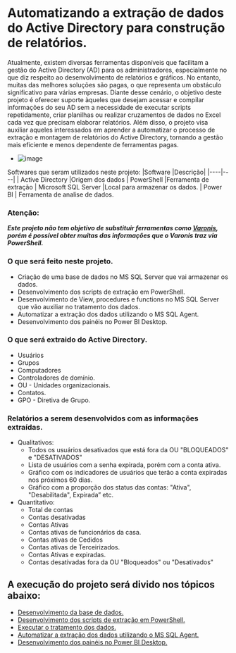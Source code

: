 # Automatizando a extração de dados do Active Directory para construção de relatórios.

Atualmente, existem diversas ferramentas disponíveis que facilitam a gestão do Active Directory (AD) para os administradores, especialmente no que diz respeito ao desenvolvimento de relatórios e gráficos. No entanto, muitas das melhores soluções são pagas, o que representa um obstáculo significativo para várias empresas.
Diante desse cenário, o objetivo deste projeto é oferecer suporte àqueles que desejam acessar e compilar informações do seu AD sem a necessidade de executar scripts repetidamente, criar planilhas ou realizar cruzamentos de dados no Excel cada vez que precisam elaborar relatórios. Além disso, o projeto visa auxiliar aqueles interessados em aprender a automatizar o processo de extração e montagem de relatórios do Active Directory, tornando a gestão mais eficiente e menos dependente de ferramentas pagas.

* ![image](https://github.com/j-a-vicente/Automatizando_a_extra_ao_Active_Directory_relatorios/blob/main/Imagens/pwb_user.PNG?raw=true)

Softwares que seram utilizados neste projeto:
|Software |Descrição|
|----|----|
| Active Directory |Origem dos dados
| PowerShell     |Ferramenta de extração
| Microsoft SQL Server  |Local para armazenar os dados.
| Power BI | Ferramenta de analise de dados.


### Atenção:
<i><b> Este projeto não tem objetivo de substituir ferramentas como [Varonis](https://www.varonis.com/blog/what-is-active-directory), porém é possível obter muitas das informações que o Varonis traz via PowerShell.</i></b>


### O que será feito neste projeto.
+ Criação de uma base de dados no MS SQL Server que vai armazenar os dados.
+ Desenvolvimento dos scripts de extração em PowerShell.
+ Desenvolvimento de View, procedures e functions no MS SQL Server que vão auxiliar no tratamento dos dados.
+ Automatizar a extração dos dados utilizando o MS SQL Agent.
+ Desenvolvimento dos painéis no Power BI Desktop.

### O que será extraido do Active Directory.
- Usuários
- Grupos
- Computadores
- Controladores de domínio.
- OU - Unidades organizacionais.
- Contatos.
- GPO - Diretiva de Grupo.

### Relatórios a serem desenvolvidos com as informações extraídas.
- Qualitativos:
    - Todos os usuários desativados que está fora da OU "BLOQUEADOS" e "DESATIVADOS"
    - Lista de usuários com a senha expirada, porém com a conta ativa.
    - Gráfico  com os indicadores de usuários que terão a conta expiradas nos próximos 60 dias.
    - Gráfico  com a proporção dos status das contas: "Ativa", "Desabilitada", Expirada” etc.
- Quantitativo:
    - Total de contas
    - Contas desativadas
    - Contas Ativas
    - Contas ativas de funcionários da casa.
    - Contas ativas de Cedidos
    - Contas ativas de Terceirizados.
    - Contas Ativas e expiradas.
    - Contas desativadas fora da OU "Bloqueados" ou "Desativados"  


## A execução do projeto será divido nos tópicos  abaixo:

+ [Desenvolvimento da base de dados.](https://github.com/j-a-vicente/Automatizando_a_extra_ao_Active_Directory_relatorios/blob/main/base_de_dados/README.md)
+ [Desenvolvimento dos scripts de extração em PowerShell.](https://github.com/j-a-vicente/Automatizando_a_extra_ao_Active_Directory_relatorios/blob/main/script_extracao/README.md)
+ [Executar o tratamento dos dados.](https://github.com/j-a-vicente/Automatizando_a_extra_ao_Active_Directory_relatorios/blob/main/tratamento_de_dados/README.md)
+ [Automatizar a extração dos dados utilizando o MS SQL Agent.](https://github.com/j-a-vicente/Automatizando_a_extra_ao_Active_Directory_relatorios/blob/main/automatizar_extra/README.md)
+ [Desenvolvimento dos painéis no Power BI Desktop.](https://github.com/j-a-vicente/Automatizando_a_extra_ao_Active_Directory_relatorios/tree/main/power_bi_desktop)
